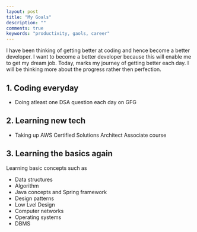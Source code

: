 ```yaml
---
layout: post
title: "My Goals"
description: ""
comments: true
keywords: "productivity, gaols, career"
---
```


I have been thinking of getting better at coding and hence become a better developer. I want to become a better developer because this will enable me to get my dream job. Today, marks my journey of getting better each day. I will be thinking more about the progress rather then perfection.

## 1. Coding everyday
- Doing atleast one DSA question each day on GFG

## 2. Learning new tech
- Taking up AWS Certified Solutions Architect Associate course

## 3. Learning the basics again
Learning basic concepts such as
- Data structures
- Algorithm
- Java concepts and Spring framework
- Design patterns
- Low Lvel Design
- Computer networks
- Operating systems
- DBMS


